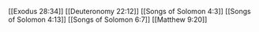 [[Exodus 28:34]]
[[Deuteronomy 22:12]]
[[Songs of Solomon 4:3]]
[[Songs of Solomon 4:13]]
[[Songs of Solomon 6:7]]
[[Matthew 9:20]]
